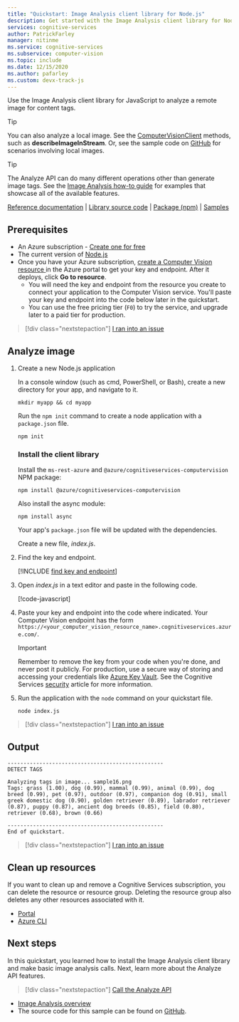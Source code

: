 ```yaml
---
title: "Quickstart: Image Analysis client library for Node.js"
description: Get started with the Image Analysis client library for Node.js with this quickstart
services: cognitive-services
author: PatrickFarley
manager: nitinme
ms.service: cognitive-services
ms.subservice: computer-vision
ms.topic: include
ms.date: 12/15/2020
ms.author: pafarley
ms.custom: devx-track-js
---
```


<a name="HOLTop"></a>

Use the Image Analysis client library for JavaScript to analyze a remote image for content tags.


> [!TIP]
> You can also analyze a local image. See the [ComputerVisionClient](/javascript/api/@azure/cognitiveservices-computervision/computervisionclient) methods, such as **describeImageInStream**. Or, see the sample code on [GitHub](https://github.com/Azure-Samples/cognitive-services-quickstart-code/blob/master/javascript/ComputerVision/ImageAnalysisQuickstart.js) for scenarios involving local images.

> [!TIP]
> The Analyze API can do many different operations other than generate image tags. See the [Image Analysis how-to guide](../../how-to/call-analyze-image.md) for examples that showcase all of the available features.

[Reference documentation](/javascript/api/@azure/cognitiveservices-computervision/) | [Library source code](https://github.com/Azure/azure-sdk-for-js/tree/master/sdk/cognitiveservices/cognitiveservices-computervision) | [Package (npm)](https://www.npmjs.com/package/@azure/cognitiveservices-computervision) | [Samples](https://azure.microsoft.com/resources/samples/?service=cognitive-services&term=vision&sort=0)

## Prerequisites

* An Azure subscription - [Create one for free](https://azure.microsoft.com/free/cognitive-services/)
* The current version of [Node.js](https://nodejs.org/)
* Once you have your Azure subscription, <a href="https://portal.azure.com/#create/Microsoft.CognitiveServicesComputerVision"  title="Create a Computer Vision resource"  target="_blank">create a Computer Vision resource </a> in the Azure portal to get your key and endpoint. After it deploys, click **Go to resource**.
    * You will need the key and endpoint from the resource you create to connect your application to the Computer Vision service. You'll paste your key and endpoint into the code below later in the quickstart.
    * You can use the free pricing tier (`F0`) to try the service, and upgrade later to a paid tier for production.

> [!div class="nextstepaction"]
> <a href="https://microsoft.qualtrics.com/jfe/form/SV_0Cl5zkG3CnDjq6O?PLanguage=JAVASCRIPT&Pillar=Vision&Product=Image-analysis&Page=quickstart&Section=Prerequisites" target="_target">I ran into an issue</a>

## Analyze image

1. Create a new Node.js application

    In a console window (such as cmd, PowerShell, or Bash), create a new directory for your app, and navigate to it.

    ```console
    mkdir myapp && cd myapp
    ```

    Run the `npm init` command to create a node application with a `package.json` file.

    ```console
    npm init
    ```

    ### Install the client library

    Install the `ms-rest-azure` and `@azure/cognitiveservices-computervision` NPM package:

    ```console
    npm install @azure/cognitiveservices-computervision
    ```

    Also install the async module:

    ```console
    npm install async
    ```

    Your app's `package.json` file will be updated with the dependencies.

    Create a new file, *index.js*. 

1. Find the key and endpoint.

    [!INCLUDE [find key and endpoint](../find-key.md)]

1. Open *index.js* in a text editor and paste in the following code.

   [!code-javascript[](~/cognitive-services-quickstart-code/javascript/ComputerVision/ImageAnalysisQuickstart-single.js?name=snippet_single)]


1. Paste your key and endpoint into the code where indicated. Your Computer Vision endpoint has the form `https://<your_computer_vision_resource_name>.cognitiveservices.azure.com/`.

   > [!IMPORTANT]
   > Remember to remove the key from your code when you're done, and never post it publicly. For production, use a secure way of storing and accessing your credentials like [Azure Key Vault](../../../../key-vault/general/overview.md). See the Cognitive Services [security](../../../cognitive-services-security.md) article for more information.

1. Run the application with the `node` command on your quickstart file.

   ```console
   node index.js
   ```

> [!div class="nextstepaction"]
> <a href="https://microsoft.qualtrics.com/jfe/form/SV_0Cl5zkG3CnDjq6O?PLanguage=JAVASCRIPT&Pillar=Vision&Product=Image-analysis&Page=quickstart&Section=Analyze-image" target="_target">I ran into an issue</a>

## Output

```console
-------------------------------------------------
DETECT TAGS

Analyzing tags in image... sample16.png
Tags: grass (1.00), dog (0.99), mammal (0.99), animal (0.99), dog breed (0.99), pet (0.97), outdoor (0.97), companion dog (0.91), small greek domestic dog (0.90), golden retriever (0.89), labrador retriever (0.87), puppy (0.87), ancient dog breeds (0.85), field (0.80), retriever (0.68), brown (0.66)

-------------------------------------------------
End of quickstart.
```

> [!div class="nextstepaction"]
> <a href="https://microsoft.qualtrics.com/jfe/form/SV_0Cl5zkG3CnDjq6O?PLanguage=JAVASCRIPT&Pillar=Vision&Product=Image-analysis&Page=quickstart&Section=Output" target="_target">I ran into an issue</a>

## Clean up resources

If you want to clean up and remove a Cognitive Services subscription, you can delete the resource or resource group. Deleting the resource group also deletes any other resources associated with it.

* [Portal](../../../cognitive-services-apis-create-account.md#clean-up-resources)
* [Azure CLI](../../../cognitive-services-apis-create-account-cli.md#clean-up-resources)

## Next steps

In this quickstart, you learned how to install the Image Analysis client library and make basic image analysis calls. Next, learn more about the Analyze API features.

> [!div class="nextstepaction"]
>[Call the Analyze API](../../how-to/call-analyze-image.md)

* [Image Analysis overview](../../overview-image-analysis.md)
* The source code for this sample can be found on [GitHub](https://github.com/Azure-Samples/cognitive-services-quickstart-code/blob/master/javascript/ComputerVision/ImageAnalysisQuickstart.js).

